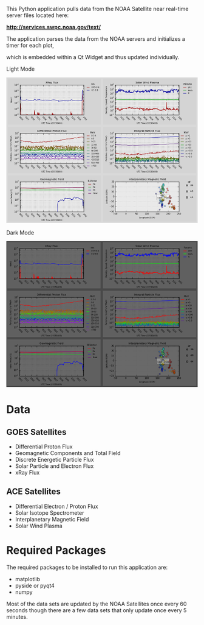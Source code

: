 This Python application pulls data from the NOAA Satellite near real-time server files located here:

**http://services.swpc.noaa.gov/text/**


The application parses the data from the NOAA servers and initializes a timer for each plot,

which is embedded within a Qt Widget and thus updated individually.

Light Mode

![Graph Image](screenshots/light.png "Multiple data graphs in the single application window.")

Dark Mode

![Graph Image](screenshots/dark.png "Multiple data graphs in the single application window.")

Data
===
GOES Satellites
---
 * Differential Proton Flux
 * Geomagnetic Components and Total Field
 * Discrete Energetic Particle Flux
 * Solar Particle and Electron Flux
 * xRay Flux

ACE Satellites
---
 * Differential Electron / Proton Flux
 * Solar Isotope Spectrometer
 * Interplanetary Magnetic Field
 * Solar Wind Plasma

Required Packages
===
The required packages to be installed to run this application are:
 * matplotlib
 * pyside or pyqt4
 * numpy

Most of the data sets are updated by the NOAA Satellites once every 60 seconds though there
are a few data sets that only update once every 5 minutes.
